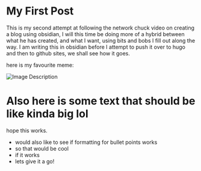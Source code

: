 # My First Post



This is my second attempt at following the network chuck video on creating a blog using obsidian, I will this time be doing more of a hybrid between what he has created, and what I want, using bits and bobs I fill out along the way. I am writing this in obsidian before I attempt to push it over to hugo and then to github sites, we shall see how it goes.

here is my favourite meme:

![Image Description](/LachiesLibrary/images/My%20first%20post-20250309170449239.png)

# Also here is some text that should be like kinda big lol
hope this works.
- would also like to see if formatting for bullet points works
- so that would be cool
- if it works
- lets give it a go!


